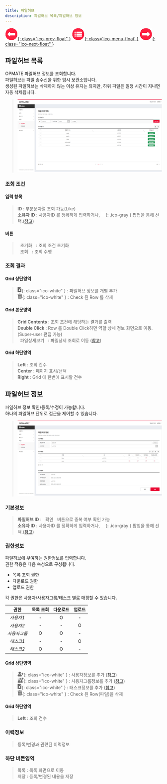 ```yaml
---
title: 파일허브
description: 파일허브 목록/파일허브 정보
---
```


<link rel="stylesheet" type="text/css" href="../css/opme.css">

<!-- Defined -->
[filehub-lst]: img/filehub-lst.png
[filehub-dtl]: img/filehub-dtl.png
[file]: File.md
[ico-search]: img/icon/ico-search.png
[ico-del]: img/icon/ico-del.png
[ico-add]: img/icon/ico-add.png
[ico-adduser]: img/icon/ico-adduser.png
[ico-addusergrp]: img/icon/ico-addusergrp.png
[popup-user]: PopupUser.md
[popup-usergrp]: PopupUserGroup.md
[popup-task]: PopupTask.md

<!-- Floating Menu -->
[prev]: Dictionary.html "단어사전"
[menu]: index.html "목차"
[next]: File.html "파일"
[ico-prev]: img/icon/ico-prev.png
[ico-menu]: img/icon/ico-menu.png
[ico-next]: img/icon/ico-next.png
[![이전][ico-prev]{: class="ico-prev-float" }][prev]
[![목차][ico-menu]{: class='ico-menu-float' }][menu]
[![다음][ico-next]{: class="ico-next-float" }][next]


## 파일허브 목록
OPMATE 파일허브 정보를 조회합니다.  
파일허브는 파일 송수신을 위한 임시 보관소입니다.  
생성된 파일허브는 삭제하지 않는 이상 유지는 되지만, 하위 파일은 일정 시간이 지나면 자동 삭제됩니다.  


> ![파일허브 목록][filehub-lst]

### 조회 조건

#### 입력 항목
> **ID** : 부분문자열 조회 가능(Like)   
> **소유자 ID** : 사용자ID 를 정확하게 입력하거나, ![소유자 조회][ico-search]{: .ico-gray } 팝업을 통해 선택.([참고][popup-user])  

#### 버튼
> <kbd class="btn-gray">&nbsp;초기화&nbsp;</kbd> : 조회 조건 초기화  
> <kbd class="btn-red">&nbsp;조회&nbsp;</kbd> : 조회 수행  
 
### 조회 결과

#### Grid 상단영역
> ![추가/등록][ico-add]{: class="ico-white" } : 파일허브 정보를 개별 추가   
> ![삭제][ico-del]{: class="ico-white" } : Check 된 Row 를 삭제

#### Grid 본문영역
> **Grid Contents** : 조회 조건에 해당하는 결과를 출력    
> **Double Click** : Row 를 Double Click하면 역할 상세 정보 화면으로 이동.(Super-user 편집 가능)  
> <kbd class="btn-gray">&nbsp;파일상세보기&nbsp;</kbd> : 파일상세 조회로 이동 ([참고][file])  
 
#### Grid 하단영역
> **Left** : 조회 건수  
> **Center** : 페이지 표시/선택  
> **Right** : Grid 에 한번에 표시할 건수  

## 파일허브 정보
파일허브 정보 확인/등록/수정이 가능합니다.  
하나의 파일허브 단위로 접근을 제어할 수 있습니다.  

> ![파일허브 정보][filehub-dtl]
 
### 기본정보
> **파일허브 ID** : <kbd class="btn-gray">&nbsp;확인&nbsp;</kbd> 버튼으로 중복 여부 확인 가능    
> **소유자 ID** : 사용자ID 를 정확하게 입력하거나, ![소유자 조회][ico-search]{: .ico-gray } 팝업을 통해 선택.([참고][popup-user])


### 권한정보  
파일허브에 부여하는 권한정보를 입력합니다.  
권한 적용은 다음 속성으로 구성됩니다.  

  - 목록 조회 권한   
  - 다운로드 권한   
  - 업로드 권한  

각 권한은 사용자/사용자그룹/태스크 별로 매핑할 수 있습니다.  
>
| **권한**  | **목록 조회** | **다운로드** | **업로드** |
|:---:|:---------:|:--------:|:-------:|
| _사용자1_  |     -     |    O     |    -    |
| _사용자2_  |     -     |    -     |    O    |
| _사용자그룹_ |     O     |    O     |    -    |
| _태스크1_  |     -     |    -     |    O    |
| _태스크2_  |     O     |    O     |    -    |


#### Grid 상단영역
> ![사용자추가/등록][ico-adduser]{: class="ico-white" } : 사용자정보를 추가 ([참고][popup-user])  
> ![사용자그룹추가/등록][ico-addusergrp]{: class="ico-white" } : 사용자그룹정보를 추가 ([참고][popup-usergrp])   
> ![태스크추가/등록][ico-add]{: class="ico-white" } : 태스크정보를 추가 ([참고][popup-task])  
> ![삭제][ico-del]{: class="ico-white" } : Check 된 Row(파일)을 삭제

#### Grid 하단영역
> **Left** : 조회 건수

### 이력정보
> 등록/변경과 관련된 이력정보

### 하단 버튼영역
> <kbd class="btn-gray">목록</kbd> : 목록 화면으로 이동  
> <kbd class="btn-red">저장</kbd> : 등록/변경된 내용을 저장  

